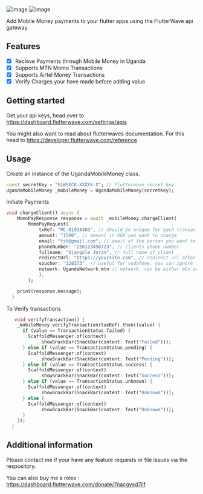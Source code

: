 ![image](https://github.com/mycosoft/Mobile-Money-Flutter-wave/assets/34786713/093368f2-3ee6-48b8-b4a7-9882a29bf446)
![image](https://github.com/mycosoft/Mobile-Money-Flutter-wave/assets/34786713/c42f0aaa-0496-456f-9250-b5eb26be54d9)



Add Mobile Money payments to your flutter apps using the FlutterWave api gateway.

## Features

- [x] Recieve Payments through Mobile Money in Uganda
- [x] Supports MTN Momo Transactions
- [x] Supports Airtel Money Transactions
- [x] Verify Charges your have made before adding value

## Getting started

 Get your api keys, head over to https://dashboard.flutterwave.com/settings/apis

 You might also want to read about flutterwaves documentation. For this head to https://developer.flutterwave.com/reference

## Usage
 
Create an instance of the UgandaMobileMoney class.
```dart
const secretKey = "FLWSECK-XXXXX-X"; // flutterwave secret key
UgandaMobileMoney _mobileMoney = UgandaMobileMoney(secretKey); 
```

Initiate Payments
```dart
void chargeClient() async {
    MomoPayResponse response = await _mobileMoney.chargeClient(
        MomoPayRequest(
            txRef: "MC-01928403", // should be unique for each transaction
            amount: "1500", // amount in UGX you want to charge
            email: "tst@gmail.com", // email of the person you want to charge
            phoneNumber: "256123456723", // clients phone number
            fullname: "Ojangole Joran", // full name of client
            redirectUrl: "https://yoursite.com", // redirect url after payment
            voucher: "128373", // useful for vodafone. you can ignore this
            network: UgandaNetwork.mtn // network, can be either mtn or airtel
            ),
        );

    print(response.message);
  }
```
To Verify transactions
```dart
   void verifyTransaction() {
    _mobileMoney.verifyTransaction(taxRef).then((value) {
      if (value == TransactionStatus.failed) {
        ScaffoldMessenger.of(context)
            .showSnackBar(SnackBar(content: Text("Failed")));
      } else if (value == TransactionStatus.pending) {
        ScaffoldMessenger.of(context)
            .showSnackBar(SnackBar(content: Text("Pending")));
      } else if (value == TransactionStatus.success) {
        ScaffoldMessenger.of(context)
            .showSnackBar(SnackBar(content: Text("Success")));
      } else if (value == TransactionStatus.unknown) {
        ScaffoldMessenger.of(context)
            .showSnackBar(SnackBar(content: Text("Unknown")));
      } else {
        ScaffoldMessenger.of(context)
            .showSnackBar(SnackBar(content: Text("Unknown")));
      }
    });
  }
```

## Additional information

Please contact me if your have any feature requests or file issues via the respository.

You can also buy me a rolex : https://dashboard.flutterwave.com/donate/7nacgysd7ilf
